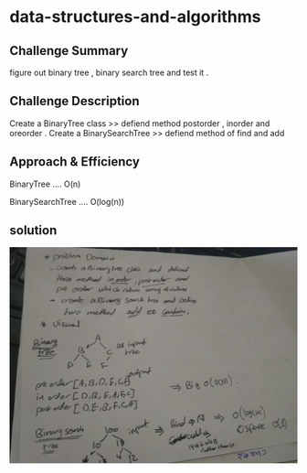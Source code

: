 # data-structures-and-algorithms
## Challenge Summary
figure out binary tree , binary search tree and test it .

## Challenge Description
Create a BinaryTree class >> defiend method postorder , inorder and oreorder .
Create a BinarySearchTree >> defiend method of find and add 
## Approach & Efficiency
BinaryTree .... O(n)

BinarySearchTree .... O(log(n))

## solution
![](code15.jpg)